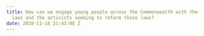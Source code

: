 ```yaml
---
title: How can we engage young people across the Commonwealth with the discriminatory
  laws and the activists seeking to reform those laws?
date: 2020-11-16 21:43:00 Z
---
```


